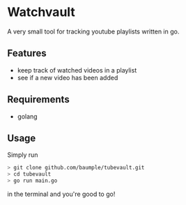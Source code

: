 # Watchvault
A very small tool for tracking youtube playlists written in go.

## Features
* keep track of watched videos in a playlist
* see if a new video has been added

## Requirements
* golang

## Usage
Simply run
```bash
> git clone github.com/baumple/tubevault.git
> cd tubevault
> go run main.go
```
in the terminal and you're good to go!


